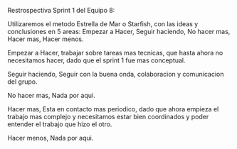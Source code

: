 Restrospectiva Sprint 1 del Equipo 8:

Utilizaremos el metodo Estrella de Mar o Starfish, con las ideas y conclusiones en 5 areas: Empezar a Hacer, Seguir haciendo, No hacer mas, Hacer mas, Hacer menos.

Empezar a Hacer, 
trabajar sobre tareas mas tecnicas, que hasta ahora no necesitamos hacer, dado que el sprint 1 fue mas conceptual.

Seguir haciendo, 
Seguir con la buena onda, colaboracion y comunicacion del grupo.

No hacer mas, 
Nada por aqui.

Hacer mas, 
Esta en contacto mas periodico, dado que ahora empieza el trabajo mas complejo y necesitamos estar bien coordinados y poder entender el trabajo que hizo el otro.

Hacer menos,
Nada por aqui.





